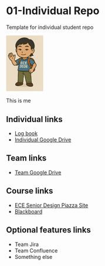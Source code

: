 # 01-Individual Repo
Template for individual student repo

<img src="./images/thisisme.png" width="20%">

<p> This is me </p>

## Individual links
- [Log book]()
- [Individual Google Drive]()

## Team links
- [Team Google Drive]()

## Course links
- [ECE Senior Design Piazza Site](https://piazza.com/bu/fall2025/ec463/home)
- [Blackboard](http://learn.bu.edu/)

## Optional features links
- Team Jira
- Team Confluence
- Something else
